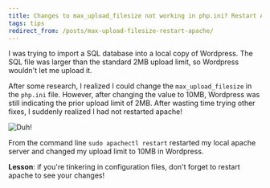 ```yaml
---
title: Changes to max_upload_filesize not working in php.ini? Restart Apache!
tags: tips
redirect_from: /posts/max-upload-filesize-restart-apache/
---
```


I was trying to import a SQL database into a local copy of Wordpress. The SQL file was larger than the standard 2MB upload limit, so Wordpress wouldn't let me upload it.

After some research, I realized I could change the `max_upload_filesize` in the `php.ini` file. However, after changing the value to 10MB, Wordpress was still indicating the prior upload limit of 2MB. After wasting time trying other fixes, I suddenly realized I had not restarted apache!

![Duh!](/images/2013/duh.gif)

From the command line `sudo apachectl restart` restarted my local apache server and changed my upload limit to 10MB in Wordpress.

**Lesson**: if you're tinkering in configuration files, don't forget to restart apache to see your changes!
